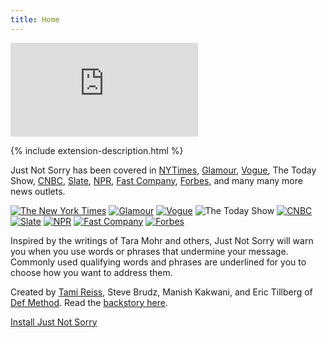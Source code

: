 ```yaml
---
title: Home
---
```

<div class="video-container">
    <iframe src="https://www.youtube-nocookie.com/embed/riVZvP9zv0Y" title="YouTube video player" frameborder="0" allow="accelerometer; autoplay; clipboard-write; encrypted-media; gyroscope; picture-in-picture" allowfullscreen></iframe>
</div>

{% include extension-description.html %}

Just Not Sorry has been covered in [NYTimes](https://www.nytimes.com/2019/09/27/style/exclamation-points.html), [Glamour](https://www.glamourmagazine.co.uk/article/just-not-sorry-app), [Vogue](https://www.vogue.com/article/just-not-sorry-plugin), The Today Show, [CNBC](https://www.cnbc.com/2019/04/16/saying-im-sorry-can-make-people-think-poorly-of-you-research-heres-what-successful-people-do-instead.html), [Slate](https://slate.com/human-interest/2015/12/new-chrome-app-helps-women-stop-saying-just-and-sorry-in-emails.html), [NPR](https://www.npr.org/2016/01/01/461714341/just-not-sorry-gmail-tackles-qualifying-words-in-professional-communication), [Fast Company](https://www.fastcompany.com/3055071/new-gmail-plug-in-highlights-words-and-phrases-that-undermine-your-messag), [Forbes](https://www.forbes.com/sites/carolinecastrillon/2019/07/14/how-women-can-stop-apologizing-and-take-their-power-back/), and many many more news outlets.

<div class="gallery">
    <a href="https://www.nytimes.com/2019/09/27/style/exclamation-points.html"><img src="{{ '/img/NewYorkTimes.svg' | relative_url }}" alt="The New York Times" /></a>
    <a href="https://www.glamourmagazine.co.uk/article/just-not-sorry-app"><img src="{{ '/img/Glamour.svg' | relative_url }}" alt="Glamour" /></a>
    <a href="https://www.vogue.com/article/just-not-sorry-plugin"><img src="{{ '/img/Vogue.svg' | relative_url }}" alt="Vogue" /></a>
    <img class="tall" src="{{ '/img/Today.svg' | relative_url }}" alt="The Today Show" />
    <a href="https://www.cnbc.com/2019/04/16/saying-im-sorry-can-make-people-think-poorly-of-you-research-heres-what-successful-people-do-instead.html"><img class="tall" src="{{ '/img/CNBC.svg' | relative_url }}" alt="CNBC" /></a>
    <a href="https://slate.com/human-interest/2015/12/new-chrome-app-helps-women-stop-saying-just-and-sorry-in-emails.html"><img src="{{ '/img/Slate.svg' | relative_url }}" alt="Slate" /></a>
    <a href="https://www.npr.org/2016/01/01/461714341/just-not-sorry-gmail-tackles-qualifying-words-in-professional-communication"><img src="{{ '/img/NPR.svg' | relative_url }}" alt="NPR" /></a>
    <a href="https://www.fastcompany.com/3055071/new-gmail-plug-in-highlights-words-and-phrases-that-undermine-your-messag"><img src="{{ '/img/FastCompany.svg' | relative_url }}" alt="Fast Company" /></a>
    <a href="https://www.forbes.com/sites/carolinecastrillon/2019/07/14/how-women-can-stop-apologizing-and-take-their-power-back/"><img src="{{ '/img/Forbes.svg' | relative_url }}" alt="Forbes" /></a>
</div>

Inspired by the writings of Tara Mohr and others, Just Not Sorry will warn you when you use words or phrases that undermine your message. Commonly used qualifying words and phrases are underlined for you to choose how you want to address them. 

Created by [Tami Reiss](https://linkedin.com/in/tamireiss), Steve Brudz, Manish Kakwani, and Eric Tillberg of [Def Method](https://www.defmethod.com/). Read the [backstory here](https://medium.com/@tamireiss/just-not-sorry-the-backstory-33f54b30fe48).

<div class="h-center">
    <a class="button" href="https://chrome.google.com/webstore/detail/just-not-sorry-the-gmail/fmegmibednnlgojepmidhlhpjbppmlci">Install Just Not Sorry</a>
</div>